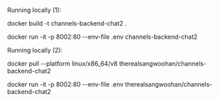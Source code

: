 Running locally (1):

docker build -t channels-backend-chat2 .

docker run -it -p 8002:80 --env-file .env channels-backend-chat2

Running locally (2):

docker pull --platform linux/x86_64/v8 therealsangwoohan/channels-backend-chat2

docker run -it -p 8002:80 --env-file .env therealsangwoohan/channels-backend-chat2